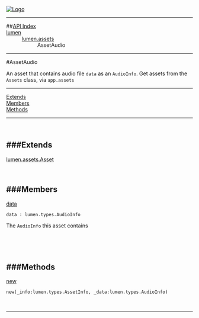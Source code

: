 
[![Logo](../../../images/logo.png)](../../../index.html)

---


##[API Index](../../../api/index.html#lumen.assets)   
[lumen](../)     
&emsp;&emsp;&emsp;[lumen.assets](./)   
&emsp;&emsp;&emsp;&emsp;&emsp;&emsp;AssetAudio

---

#AssetAudio

An asset that contains audio file `data` as an `AudioInfo`. Get assets from the `Assets` class, via `app.assets`

---


[Extends](#Extends)   
[Members](#Members)   
[Methods](#Methods)   


---

&nbsp;   

<a class="lift" name="Extends" ></a>
###Extends   
---
<a class="lift" name="lumen.assets.Asset" href="{{{rel_path}}}api/lumen/assets/Asset.html">lumen.assets.Asset</a>

&nbsp;   

<a class="lift" name="Members" ></a>
###Members   
---
<a class="lift" name="data" href="#data">data</a>



`data : lumen.types.AudioInfo`

<span class="small_desc_flat"> The `AudioInfo` this asset contains </span>   

&nbsp;   

&nbsp;   

<a class="lift" name="Methods" ></a>
###Methods   
---
<a class="lift" name="new" href="#new">new</a>



`new(_info:lumen.types.AssetInfo, _data:lumen.types.AudioInfo) `

<span class="small_desc_flat">  </span>   



&nbsp;
&nbsp;
&nbsp;

---  


&nbsp;   
&nbsp;   